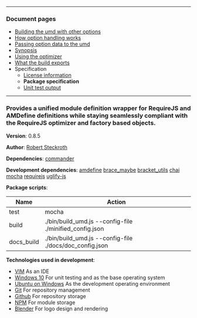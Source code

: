 

---
### Document pages
* [Building the umd with other options](https://github.com/restarian/brace_umd/blob/master/docs/building_the_umd_with_other_options.md)
* [How option handling works](https://github.com/restarian/brace_umd/blob/master/docs/how_option_handling_works.md)
* [Passing option data to the umd](https://github.com/restarian/brace_umd/blob/master/docs/passing_option_data_to_the_umd.md)
* [Synopsis](https://github.com/restarian/brace_umd/blob/master/docs/synopsis.md)
* [Using the optimizer](https://github.com/restarian/brace_umd/blob/master/docs/using_the_optimizer.md)
* [What the build exports](https://github.com/restarian/brace_umd/blob/master/docs/what_the_build_exports.md)
* Specification
  * [License information](https://github.com/restarian/brace_umd/blob/master/docs/specification/license_information.md)
  * **Package specification**
  * [Unit test output](https://github.com/restarian/brace_umd/blob/master/docs/specification/unit_test_output.md)

---
###  Provides a unified module definition wrapper for RequireJS and AMDefine definitions while staying seamlessly compliant with the RequireJS optimizer and factory based objects.

**Version**: 0.8.5

**Author**: [Robert Steckroth](mailto:RobertSteckroth@gmail.com)

**Dependencies**: [commander](https://npmjs.org/package/commander)

**Development dependencies**: [amdefine](https://npmjs.org/package/amdefine) [brace_maybe](https://npmjs.org/package/brace_maybe) [bracket_utils](https://npmjs.org/package/bracket_utils) [chai](https://npmjs.org/package/chai) [mocha](https://npmjs.org/package/mocha) [requirejs](https://npmjs.org/package/requirejs) [uglify-js](https://npmjs.org/package/uglify-js)

**Package scripts**:

| Name | Action |
| ---- | ------ |
 | test | mocha |
 | build | ./bin/build_umd.js --config-file ./minified_config.json |
 | docs_build | ./bin/build_umd.js --config-file ./docs/doc_config.json |

**Technologies used in development**:
  * [VIM](https://vim.org) As an IDE
  * [Windows 10](https://www.microsoft.com/en-us/software-download/windows10) For unit testing and as the base operating system
  * [Ubuntu on Windows](https://www.microsoft.com/en-us/store/p/ubuntu/9nblggh4msv6) As the development operating environment
  * [Git](https://git-scm.com) For repository management
  * [Github](https://github.com) For repository storage
  * [NPM](https://npmjs.org) For module storage
  * [Blender](https://blender.org) For logo design and rendering
